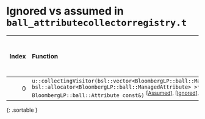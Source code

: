 # Ignored vs assumed in `ball_attributecollectorregistry.t`

<script src="../sorttable.js"></script>

|   Index | Function                                                                                                                                                                                                                                          |   Difference in number of lines |   Function size difference in bytes |   Number of lines in assumed build | Number of bytes in assumed build   |   Number of lines in ignored build | Number of bytes in ignored build   |
|--------:|:--------------------------------------------------------------------------------------------------------------------------------------------------------------------------------------------------------------------------------------------------|--------------------------------:|------------------------------------:|-----------------------------------:|:-----------------------------------|-----------------------------------:|:-----------------------------------|
|       0 | `u::collectingVisitor(bsl::vector<BloombergLP::ball::ManagedAttribute, bsl::allocator<BloombergLP::ball::ManagedAttribute> >*, BloombergLP::ball::Attribute const&)` <sup>\[[Assumed](0-assume)\], \[[Ignored](0-none)\], \[[Diff](0.diff.html)\] |                             -33 |                                -128 |                                288 | 4,216,736                          |                                416 | 4,216,736                          |
{: .sortable }
